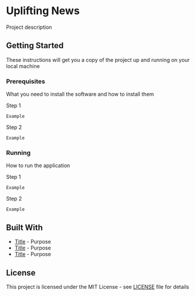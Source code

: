 # Uplifting News

Project description

## Getting Started

These instructions will get you a copy of the project up and running on your local machine

### Prerequisites

What you need to install the software and how to install them

Step 1

```
Example
```

Step 2

```
Example
```

### Running

How to run the application

Step 1

```
Example
```

Step 2

```
Example
```

## Built With

* [Title](link) - Purpose
* [Title](link) - Purpose
* [Title](link) - Purpose

## License

This project is licensed under the MIT License - see [LICENSE](LICENSE) file for details
